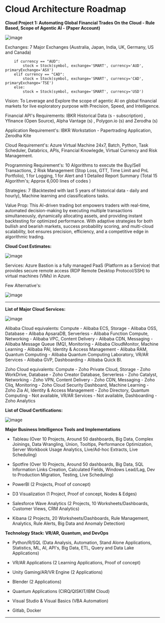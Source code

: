 # Cloud Architecture Roadmap

**Cloud Project 1: Automating Global Financial Trades On the Cloud - Rule Based, Scope of Agentic AI - (Paper Account)**

![image](https://github.com/user-attachments/assets/9895a30e-e6df-446c-8fc2-14dff00f7b42)

Exchanges: 7 Major Exchanges (Australia, Japan, India, UK, Germany, US and Canada) 

        if currency == "AUD":
            stock = Stock(symbol, exchange='SMART', currency='AUD', primaryExchange='ASX')
        elif currency == "CAD":
            stock = Stock(symbol, exchange='SMART', currency='CAD', primaryExchange='TSE')
        else:
            stock = Stock(symbol, exchange='SMART', currency='USD') 

Vision: To Leverage and Explore the scope of agentic AI on global financial markets for live exploratory purpose with Precision, Speed, and Intelligence. 

Financial API's Requirements: IBKR Historical Data (s - subscription) , Yfinance (Open Source), Alpha Vantage (s) , Polygon.io (s) and Zerodha (s)

Application Requirement's: IBKR Workstation - Papertrading Application, Zerodha Kite

Cloud Requirement's: Azure Virtual Machine 24x7, Batch, Python, Task Scheduler, Databrics, APIs, Financial Knowlegde, Virtual Currency and Risk Management.

Programming Requirement's: 10 Algorithms to execute the Buy/Sell Transactions,  2 Risk Management (Stop Loss, GTT, Time Limit and PnL Portfolio), 1 for Logging,  1 for Alert and  1 Detailed Report Summary (Total 15 Algorithm's; Approx 6,000 lines of codes )

Strategies: 7 (Backtested with last 5 years of historical data -  daily and hourly), Machine learning and classifications tasks. 

Value Prop: This AI-driven trading bot empowers traders with real-time, automated decision-making by executing multiple transactions simultaneously, dynamically allocating assets, and providing instant backtesting for optimized performance. With adaptive strategies for both bullish and bearish markets, success probability scoring, and multi-cloud scalability, bot ensures precision, efficiency, and a competitive edge in algorithmic trading.


**Cloud Cost Estimates:**

![image](https://github.com/user-attachments/assets/a806ea3a-5cc6-48a6-8140-630068053cd5)


Services: Azure Bastion is a fully managed PaaS (Platform as a Service) that provides secure remote access (RDP Remote Desktop Protocol/SSH) to virtual machines (VMs) in Azure.

Few Alternative's:

![image](https://github.com/user-attachments/assets/5e79060a-bb85-443a-a069-dddae37911bf)


-----------------------------------------------

**List of Major Cloud Services:**

![image](https://github.com/user-attachments/assets/f1f436e3-9a04-404d-9430-4789b62d8e8e)


Alibaba Cloud equivalents: Compute - Alibaba ECS, Storage - Alibaba OSS, Database - Alibaba ApsaraDB, Serverless - Alibaba Function Compute, Networking - Alibaba VPC, Content Delivery - Alibaba CDN, Messaging - Alibaba Message Queue (MQ), Monitoring - Alibaba CloudMonitor, Machine Learning - Alibaba PAI, Identity & Access Management - Alibaba RAM, Quantum Computing - Alibaba Quantum Computing Laboratory, VR/AR Services - Alibaba GVP, Dashboarding - Alibaba Quick BI.

Zoho Cloud equivalents: Compute - Zoho Private Cloud, Storage - Zoho WorkDrive, Database - Zoho Creator Database, Serverless - Zoho Catalyst, Networking - Zoho VPN, Content Delivery - Zoho CDN, Messaging - Zoho Cliq, Monitoring - Zoho Cloud Security Dashboard, Machine Learning - Zoho Zia AI, Identity & Access Management - Zoho Directory, Quantum Computing - Not available, VR/AR Services - Not available, Dashboarding - Zoho Analytics


**List of Cloud Certifications:**

![image](https://github.com/user-attachments/assets/e49f436d-6968-4a62-ae4a-5137e4397b5c)


**Major Business Intelligence Tools and Implementations** 

- Tableau (Over 10 Projects, Around 50 dashboards, Big Data, Complex Joinings, Data Wrangling, Union, Tooltips, Performance Optimization, Server Workbook Usage Analytics, Live/Ad-hoc Extracts, Live Scheduling)

- Spotfire (Over 10 Projects, Around 50 dashboards, Big Data, SQL Information Links Creation, Calculated Fields, Windows Lead/Lag, Dev to Production Migration, Testing, Live Scheduling)
  
- PowerBI (2 Projects, Proof of concept)
  
- D3 Visualization (1 Project, Proof of concept, Nodes & Edges)
  
- Salesforce Wave Analytics (2 Projects, 10 Worksheets/Dashboards, Customer Views, CRM Analytics)
  
- Kibana (2 Projects, 20 Worksheets/Dashboards, Rule Management, Analytics, Rule Alerts, Big Data and Anomaly Detection)


**Technology Stack: VR/AR, Quantum, and DevOps**

- Python/R/SQL (Data Analysis, Automation, Stand Alone Applications, Statistics, ML, AI, API's, Big Data, ETL, Query and Data Lake Applications)

- VR/AR Applications (2 Learning Applications, Proof of concept)

- Unity Gaming/AR/VR Engine (2 Applications)

- Blender (2 Applications)

- Quantum Applications (CIRQ/QISKIT/IBM Cloud)

- Visual Studio & Visual Basics (VBA Automation)

- Gitlab, Docker

--------------------------------












